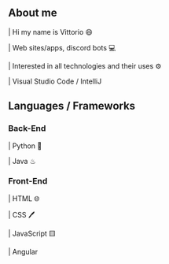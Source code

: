 ## About me 
|   Hi my name is Vittorio 😄

|   Web sites/apps, discord bots 💻


|   Interested in all technologies and their uses ⚙


|   Visual Studio Code / IntelliJ

## Languages / Frameworks

### Back-End

|   Python 🐍

|   Java ♨

### Front-End

|   HTML 🌐

|   CSS 🖊️

|   JavaScript 🟨

| Angular 

